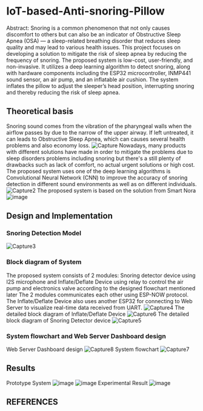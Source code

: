 # IoT-based-Anti-snoring-Pillow
Abstract: Snoring is a common phenomenon that not only causes discomfort to others but can also be an indicator of Obstructive Sleep Apnea (OSA) — a sleep-related breathing disorder that reduces sleep quality and may lead to various health issues.
This project focuses on developing a solution to mitigate the risk of sleep apnea by reducing the frequency of snoring. The proposed system is low-cost, user-friendly, and non-invasive. It utilizes a deep learning algorithm to detect snoring, along with hardware components including the ESP32 microcontroller, INMP441 sound sensor, an air pump, and an inflatable air cushion. The system inflates the pillow to adjust the sleeper’s head position, interrupting snoring and thereby reducing the risk of sleep apnea.
## Theoretical basis
Snoring sound comes from the vibration of the pharyngeal walls when the airflow passes by due to the narrow of the upper airway. If left untreated, it can leads to Obstructive Sleep Apnea, which can causes several health problems and also economy loss.
![Capture](https://github.com/user-attachments/assets/15ab5a61-96e1-4909-a845-9be1bc716eda)
Nowadays, many products with different solutions have made in order to mitigate the problems due to sleep disorders problems including snoring but there's a still plenty of drawbacks such as lack of comfort, no actual urgent solutions or high cost.
The proposed system uses one of the deep learning algorithms is Convolutional Neural Network (CNN) to improve the accuracy of snoring detection in different sound environments as well as on different individuals. 
![Capture2](https://github.com/user-attachments/assets/051f74f8-3f92-4a2b-bedd-5070751fff31)
The proposed system is based on the solution from Smart Nora
![image](https://github.com/user-attachments/assets/826d13e8-9d6b-4424-90d0-e409df105baa)
## Design and Implementation
### Snoring Detection Model
![Capture3](https://github.com/user-attachments/assets/00c6f997-545f-4684-991b-90256f213ca6)
### Block diagram of System
The proposed system consists of 2 modules: Snoring detector device using I2S microphone and Inflate/Deflate Device using relay to control the air pump and electronics valve according to the designed flowchart mentioned later
The 2 modules communicates each other using ESP-NOW protocol.
The Inflate/Deflate Device also uses another ESP32 for connecting to Web Server to visualize real-time data received from UART.
![Capture4](https://github.com/user-attachments/assets/1073108f-263d-4bf2-8b5c-822fa107dd66)
The detailed block diagram of Inflate/Deflate Device
![Capture6](https://github.com/user-attachments/assets/8f9fed9c-2fa8-4a44-865a-4a9e50721ebd)
The detailed block diagram of Snoring Detector device 
![Capture5](https://github.com/user-attachments/assets/3d96e16c-d188-444b-873c-3252275ec831)
### System flowchart and Web Server Dashboard design
Web Server Dashboard design
![Capture8](https://github.com/user-attachments/assets/7498e7eb-21fb-4a0c-aae7-08759f525497)
System flowchart
![Capture7](https://github.com/user-attachments/assets/7369ee27-811e-4723-a693-1b9dca38df3c)
## Results
Prototype System
![image](https://github.com/user-attachments/assets/e0599dcd-2a9b-4e6f-8ed0-8956d604e3d9)
![image](https://github.com/user-attachments/assets/a35e931d-8828-4b34-a939-6f2d1a095b4c)
Experimental Result
![image](https://github.com/user-attachments/assets/b1ce47cb-b0e6-47da-a024-222681971b21)
## REFERENCES


